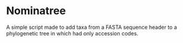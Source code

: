 # Nominatree
A simple script made to add taxa from a FASTA sequence header to a phylogenetic tree in which had only accession codes.
